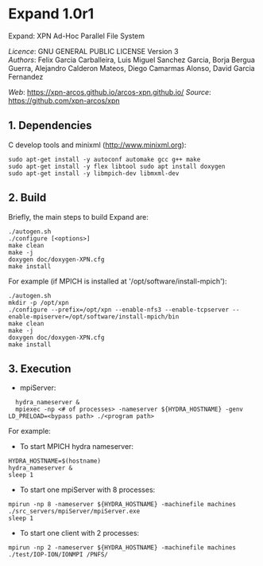 # Expand 1.0r1
Expand: XPN Ad-Hoc Parallel File System

*Licence*: GNU GENERAL PUBLIC LICENSE Version 3</br>
*Authors*: Felix Garcia Carballeira, Luis Miguel Sanchez Garcia, Borja Bergua Guerra, Alejandro Calderon Mateos, Diego Camarmas Alonso, David Garcia Fernandez

*Web*:    https://xpn-arcos.github.io/arcos-xpn.github.io/
*Source*: https://github.com/xpn-arcos/xpn


## 1. Dependencies

C develop tools and minixml (http://www.minixml.org):

```
sudo apt-get install -y autoconf automake gcc g++ make
sudo apt-get install -y flex libtool sudo apt install doxygen
sudo apt-get install -y libmpich-dev libmxml-dev
```


## 2. Build

Briefly, the main steps to build Expand are:
```
./autogen.sh
./configure [<options>]
make clean
make -j
doxygen doc/doxygen-XPN.cfg
make install
```

For example (if MPICH is installed at '/opt/software/install-mpich'):
```
./autogen.sh
mkdir -p /opt/xpn 
./configure --prefix=/opt/xpn --enable-nfs3 --enable-tcpserver --enable-mpiserver=/opt/software/install-mpich/bin
make clean
make -j
doxygen doc/doxygen-XPN.cfg
make install
```


## 3. Execution

- mpiServer:
```
  hydra_nameserver &
  mpiexec -np <# of processes> -nameserver ${HYDRA_HOSTNAME} -genv LD_PRELOAD=<bypass path> ./<program path>
```

For example:
   * To start MPICH hydra nameserver:
```
HYDRA_HOSTNAME=$(hostname)
hydra_nameserver &
sleep 1
```
   * To start one mpiServer with 8 processes:
```
mpirun -np 8 -nameserver ${HYDRA_HOSTNAME} -machinefile machines ./src_servers/mpiServer/mpiServer.exe
sleep 1
```
   * To start one client with 2 processes:
```
mpirun -np 2 -nameserver ${HYDRA_HOSTNAME} -machinefile machines ./test/IOP-ION/IONMPI /PNFS/
```


